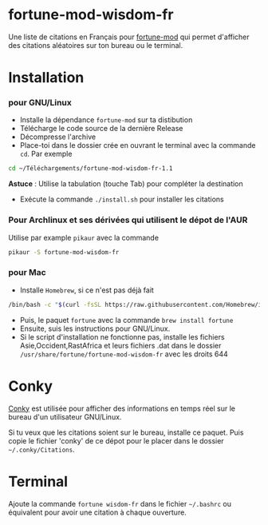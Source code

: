# fortune-mod-wisdom-fr
Une liste de citations en Français pour [fortune-mod](https://github.com/shlomif/fortune-mod) qui permet d'afficher des citations aléatoires sur ton bureau ou le terminal.



# Installation
### pour GNU/Linux
* Installe la dépendance `fortune-mod` sur ta distibution
* Télécharge le code source de la dernière Release
* Décompresse l'archive
* Place-toi dans le dossier crée en ouvrant le terminal avec la commande `cd`. Par exemple 
```sh
cd ~/Téléchargements/fortune-mod-wisdom-fr-1.1
```
**Astuce** : Utilise la tabulation (touche Tab) pour compléter la destination
* Exécute la commande `./install.sh` pour installer les citations


### Pour Archlinux et ses dérivées qui utilisent le dépot de l'AUR
Utilise par example `pikaur` avec la commande
```sh
pikaur -S fortune-mod-wisdom-fr
```


### pour Mac
* Installe `Homebrew`, si ce n'est pas déjà fait
```sh
/bin/bash -c "$(curl -fsSL https://raw.githubusercontent.com/Homebrew/install/HEAD/install.sh)"
```
* Puis, le paquet `fortune` avec la commande `brew install fortune`
* Ensuite, suis les instructions pour GNU/Linux.
* Si le script d'installation ne fonctionne pas, installe les fichiers Asie,Occident,RastAfrica et leurs fichiers .dat dans le dossier `/usr/share/fortune/fortune-mod-wisdom-fr` avec les droits 644



# Conky

[Conky](https://github.com/brndnmtthws/conky) est utilisée pour afficher des informations en temps réel sur le bureau d'un utilisateur GNU/Linux.

Si tu veux que les citations soient sur le bureau, installe ce paquet. Puis copie le fichier 'conky' de ce dépot pour le placer dans le dossier `~/.conky/Citations`.



# Terminal

Ajoute la commande `fortune wisdom-fr` dans le fichier `~/.bashrc` ou équivalent pour avoir une citation à chaque ouverture.


